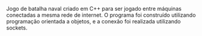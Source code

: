 Jogo de batalha naval criado em C++ para ser jogado entre máquinas conectadas a mesma rede de internet. O programa foi construído utilizando programação orientada a objetos, e a conexão foi realizada utilizando sockets. 